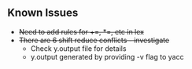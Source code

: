 ## Known Issues
 - ~~Need to add rules for +=, \*=, etc in lex~~
 - ~~There are 6 shift reduce conflicts - investigate~~
    - Check y.output file for details
    - y.output generated by providing -v flag to yacc
